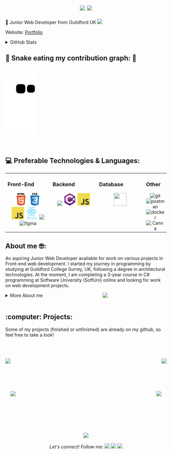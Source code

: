 
<h1 align="center">
 <img src="https://res.cloudinary.com/dnvg6uuxl/image/upload/v1674237660/profile_cover_image_cyraoa.png" width="1300">
  <a href="https://git.io/typing-svg">
    <img src="https://readme-typing-svg.herokuapp.com/?lines=Hi,+There!+👋;My+name+is+Stanislava...;Nice+to+meet+you!&color=C7D7EF&center=true&size=30">
  </a>
</h1>
       
📌 Junior Web Developer from Guildford UK <img src="https://media.giphy.com/media/WUlplcMpOCEmTGBtBW/giphy.gif" width="40"></p>
   Website: <a href="https://stasis-web.github.io/index.html">Portfolio</a>
  
<details>
 <summary>GitHub Stats</summary>
</br>
<div align="right"> 
<img align="center" width="47%" src="https://github-readme-stats.vercel.app/api?username=StasiS-web&theme=blueberry&show_icons=true&hide_title=true&hide_border=true&hide_rank=true&include_all_commits=true&count_private=true" />
</div>
<div> 
<img align="center" width="47%"src="https://github-readme-streak-stats.herokuapp.com/?user=StasiS-web&theme=blueberry&hide_border=true" />
</div>
<div align="right">
<img align="center" width="47%" src="https://github-readme-stats-lake-eta.vercel.app/api/top-langs/?username=StasiS-web&layout=compact&theme=blueberry&hide_border=true" />
</div>
<br><br>
</details>

<div>
<h2> 🐍 Snake eating my contribution graph: 🐍 </h2>
<br>
<img alt="snake eating my contribution" src="https://github.com/StasiS-web/StasiS-web/blob/output/github-contribution-grid-snake.svg">
<br>
<br>
<br>
</div>

<h2> 💻 Preferable Technologies & Languages:</h2>
<table align="center"><tr><td valign="top" width="33%">
   
<h3> Front-End </h3>
<div align="center">  
<img src= "https://raw.githubusercontent.com/devicons/devicon/master/icons/html5/html5-original-wordmark.svg" alt="html5" width="40" height="40" />  
<img src="https://raw.githubusercontent.com/devicons/devicon/master/icons/css3/css3-original-wordmark.svg" alt="css3" width="40" height="40" /> 
<img src= "https://raw.githubusercontent.com/devicons/devicon/master/icons/javascript/javascript-original.svg" alt="javascript" width="40" height="40"  /> 
<img src="https://raw.githubusercontent.com/devicons/devicon/master/icons/react/react-original-wordmark.svg" alt="react" width="40" height="40" />
<img src="https://www.figma.com/" target="_blank" rel="noreferrer"> <img src="https://www.vectorlogo.zone/logos/figma/figma-icon.svg" alt="figma" width="40" height="40" />
</div></td><td valign="top" width="33%">
  
<h3> Backend </h3>
<div align="center">  
<img src= "https://img.shields.io/badge/.NET-512BD4?style=for-the-badge&logo=dotnet&logoColor=white&style=plastic" /> <img src= "https://raw.githubusercontent.com/devicons/devicon/master/icons/csharp/csharp-original.svg" alt="csharp" width="40" height="40" />
<img src= "https://raw.githubusercontent.com/devicons/devicon/master/icons/javascript/javascript-original.svg" alt="javascript" width="40" height="40"  />
</div></td><td valign="top" width="33%">
  
<h3> Database  </h3>
<div align="center">  
<img src="https://fiverr-res.cloudinary.com/images/t_main1,q_auto,f_auto,q_auto,f_auto/gigs/124446395/original/b68691adbfd454ea4173b4f213f9b7b11a5c426e/create-er-diagrams-develop-database-offer-tech-support.png" width="40" height="40"/> 
</div></td><td valign="top" width="33%">

<h3> Other </h3>
<div align="center"> 
<img src="https://www.vectorlogo.zone/logos/git-scm/git-scm-icon.svg" alt="git" width="40" height="40"/>
<img src="https://www.vectorlogo.zone/logos/getpostman/getpostman-icon.svg" alt="postman" width="40" height="40"/>
<img src="https://www.vectorlogo.zone/logos/docker/docker-official.svg" alt="docker" width="40" height="40"/> 
<img src="https://cdn.jsdelivr.net/gh/devicons/devicon/icons/canva/canva-original.svg" alt="Canva" width="40" height="40"/>
</div></td></tr></table> 

<h2> About me 🤓: </h2>
An aspiring Junior Web Developer available for work on various projects in Front-end web development. I started my journey in programming by studying at Guildford College Surrey, UK, following a degree in architectural technologies. At the moment, I am completing a 3-year course in C# programming at Software University (SoftUni) online and looking for work on web development projects.</p>
  
  <img align="right" src="https://media.giphy.com/media/JIX9t2j0ZTN9S/giphy.gif?raw=true" width="200"/>
  <details>
  <summary>More About me</summary>
  </br>
    ⚙️ I'm looking to collaborate on projects that will help me improve my skills.</p>
    :writing_hand: Writing programming blogs over at  :newspaper:<a href="https://codingexpert.medium.com/">Medium</a></p>
    💡  I'm really passionate about computers and programming.</p>
    ⭐️ Reading blog post about programming whenever possible.</p>
    ⚡ Fun fact: I love Yoga, Cycling and Reading books.</p>
<br><br>
</details>
<br>

<h2> :computer: Projects: </h2>
<p>Some of my projects (finished or unfinished) are already on my github, so feel free to take a look!</p>
<br><br><br>
<div width="100%" align="center">
  <a align="right" href="https://github.com/StasiS-web/ArtGallery" title="Art Gallery"><img align="left" height="115" src="https://github-readme-stats.vercel.app/api/pin/?username=StasiS-web&repo=ArtGallery&theme=blueberry&border_color=c9b6ec&border_radius=10"></a>
 <a align="left" href="https://github.com/StasiS-web/portfolio" title="Portfolio/Resume"><img align="right" height="115" src="https://github-readme-stats.vercel.app/api/pin/?username=StasiS-web&repo=portfolio&theme=blueberry&border_color=c9b6ec&border_radius=10"></a>
</div>
<br/><br/><br/><br/><br/><br/>
<div width="100%" align="center">
  <a align="left" href="https://github.com/StasiS-web/spaceTourism" title="Space Tourism"><img align="left" height="115" src="https://github-readme-stats.vercel.app/api/pin/?username=StasiS-web&repo=spaceTourism&theme=blueberry&border_color=c9b6ec&border_radius=10"></a>
  <a align="left" href="https://github.com/StasiS-web/Travel-Blog" title="Travel-Blog"><img align="right" height="115" src="https://github-readme-stats.vercel.app/api/pin/?username=StasiS-web&repo=Travel-Blog&theme=blueberry&border_color=c9b6ec&border_radius=10"></a>
</div>

<br/><br/><br/><br/><br/><br/>

<footer align="center">
  <p align="center">
    <img width=auto height="25" src="https://komarev.com/ghpvc/?username=StasiS-web&color=C7D7EF">
  </p>
  <p align="center">
   <i>Let's connect! Follow me:</i>
    <a href="https://www.linkedin.com/in/stanislavastoeva/" alt="LinkedIn"><img src="https://img.icons8.com/color/48/000000/linkedin.png" width="3%"/></a>
    <a href="https://discord.com/#4872" alt="Discord"><img src="https://github.com/sciencepal/sciencepal/blob/master/assets/discord-round.svg" width="3%"/></a>
    <a href="https://twitter.com/StasiStoeva" alt="Twitter"><img src="https://img.icons8.com/color/48/000000/twitter.png" width="3%"/></a>
  </p>
 </footer>
